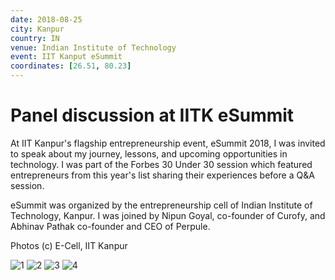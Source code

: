 ```yaml
---
date: 2018-08-25
city: Kanpur
country: IN
venue: Indian Institute of Technology
event: IIT Kanput eSummit
coordinates: [26.51, 80.23]
---
```


# Panel discussion at IITK eSummit

At IIT Kanpur's flagship entrepreneurship event, eSummit 2018, I was invited to speak about my journey, lessons, and upcoming opportunities in technology. I was part of the Forbes 30 Under 30 session which featured entrepreneurs from this year's list sharing their experiences before a Q&A session.

eSummit was organized by the entrepreneurship cell of Indian Institute of Technology, Kanpur. I was joined by Nipun Goyal, co-founder of Curofy, and Abhinav Pathak co-founder and CEO of Perpule.

Photos (c) E-Cell, IIT Kanpur

![1](https://user-images.githubusercontent.com/2841780/97720592-7573e400-1aee-11eb-9d7c-a0dfe10ef195.jpg)
![2](https://user-images.githubusercontent.com/2841780/97720595-760c7a80-1aee-11eb-801d-365bbffab163.jpg)
![3](https://user-images.githubusercontent.com/2841780/97720600-76a51100-1aee-11eb-921f-ff3ff593ce01.jpg)
![4](https://user-images.githubusercontent.com/2841780/97720603-773da780-1aee-11eb-97f3-cee9c0e2f3ec.jpg)
